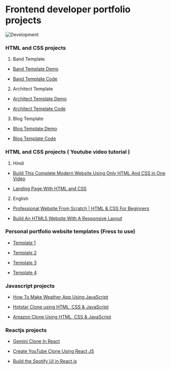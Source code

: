 # Frontend developer portfolio projects

![Development](https://www.bacancytechnology.com/blog/wp-content/uploads/2019/05/Top-10-17-5-2019-Banner.jpg)

### HTML and CSS projects

1. Band Template

- [Band Template Demo](https://www.w3schools.com/w3css/tryw3css_templates_band.htm)

- [Band Template Code](https://www.w3schools.com/w3css/tryit.asp?filename=tryw3css_templates_band&stacked=h)

2. Architect Template

- [Architect Template Demo](https://www.w3schools.com/w3css/tryw3css_templates_architect.htm)

- [Architect Template Code](https://www.w3schools.com/w3css/tryit.asp?filename=tryw3css_templates_architect&stacked=h)

3. Blog Template

- [Blog Template Demo](https://www.w3schools.com/w3css/tryw3css_templates_blog.htm)

- [Blog Template Code](https://www.w3schools.com/w3css/tryit.asp?filename=tryw3css_templates_blog&stacked=h)

### HTML and CSS projects ( Youtube video tutorial )

1. Hindi

- [Build This Complete Modern Website Using Only HTML And CSS in One Video](https://www.youtube.com/watch?v=izqV9kZPOMY)

- [Landing Page With HTML and CSS](https://www.youtube.com/watch?v=o8MdwsaqG5A)

2. English

- [Professional Website From Scratch | HTML & CSS For Beginners](https://youtu.be/HXYZxVbWkjc?si=-ELzjJeKSs8eDVCT)

- [Build An HTML5 Website With A Responsive Layout](https://www.youtube.com/watch?v=Wm6CUkswsNw&t=639s)

### Personal portfolio website templates (Fress to use) 

- [Template 1](https://www.free-css.com/free-css-templates/page288/global)

- [Template 2](https://www.free-css.com/free-css-templates/page296/browny)

- [Template 3](https://www.free-css.com/free-css-templates/page285/meyawo)

- [Template 4](https://www.free-css.com/free-css-templates/page281/john-doe)

### Javascript projects

- [How To Make Weather App Using JavaScript](https://youtu.be/MIYQR-Ybrn4?si=xiwHX9E9RPTPyyo-)

- [Hotstar Clone using HTML, CSS & JavaScript](https://youtube.com/playlist?list=PL7zl8TDRnbunmecKIKAxpzqZf9ubkhwnK&si=Kq8zLNSJ3dEtdkAG)

- [Amazon Clone Using HTML, CSS & JavaScript](https://youtube.com/playlist?list=PL7zl8TDRnbunBtjHepBGAbKxl4WToM5uK&si=a0xxal94-DzUE0_l)

### Reactjs projects

- [Gemini Clone In React](https://youtu.be/0yboGn8errU?si=9J4X3lRqeGGuoPwB)

- [Create YouTube Clone Using React JS ](https://youtu.be/Zb1zVeXLUf8?si=e5dfJ2dV3UtEpuxR)

- [Build the Spotify UI in React.js](https://youtube.com/playlist?list=PLTXFz3WKxvNJq8OFqDnmTmrBO9S2DfS7O&si=h0hqWk5CrfbvwdEW)